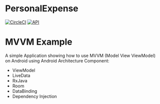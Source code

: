 # PersonalExpense 
[![CircleCI](https://img.shields.io/appveyor/ci/:user/:repo.svg)](https://circleci.com/gh/brddev/PersonalExpense/tree/master)
[![API](https://img.shields.io/badge/API-17%2B-brightgreen.svg?style=flat)](https://android-arsenal.com/api?level=17)

# MVVM Example
A simple Application showing how to use MVVM (Model View ViewModel) on Android using Android Architecture Component:
* ViewModel
* LiveData
* RxJava
* Room
* DataBinding
* Dependency Injection
